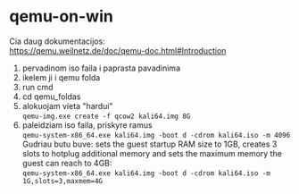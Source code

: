 # qemu-on-win

Cia daug dokumentacijos:  
https://qemu.weilnetz.de/doc/qemu-doc.html#Introduction

1. pervadinom iso faila i paprasta pavadinima
2. ikelem ji i qemu folda
3. run cmd
4. cd qemu_foldas
5. alokuojam vieta "hardui"  
   `qemu-img.exe create -f qcow2 kali64.img 8G`
6. paleidziam iso faila, priskyre ramus  
   `qemu-system-x86_64.exe kali64.img -boot d -cdrom kali64.iso -m 4096`  
Gudriau butu buve: sets the guest startup RAM size to 1GB, creates 3 slots to hotplug additional memory and sets the maximum memory the guest can reach to 4GB:  
   `qemu-system-x86_64.exe kali64.img -boot d -cdrom kali64.iso -m 1G,slots=3,maxmem=4G`
   
